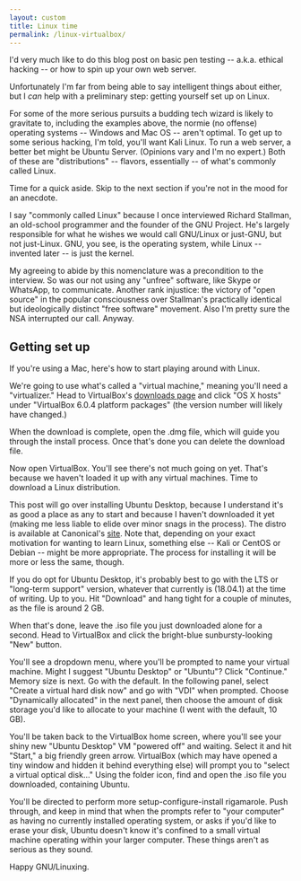 ```yaml
---
layout: custom
title: Linux time
permalink: /linux-virtualbox/
---
```


I'd very much like to do this blog post on basic pen testing -- a.k.a. ethical hacking -- or how to spin up your own web server.

Unfortunately I'm far from being able to say intelligent things about either, but I _can_ help with a preliminary step: getting yourself set up on Linux.

For some of the more serious pursuits a budding tech wizard is likely to gravitate to, including the examples above, the normie (no offense) operating systems -- Windows and Mac OS -- aren't optimal. To get up to some serious hacking, I'm told, you'll want Kali Linux. To run a web server, a better bet might be Ubuntu Server. (Opinions vary and I'm no expert.) Both of these are "distributions" -- flavors, essentially -- of what's commonly called Linux.

Time for a quick aside. Skip to the next section if you're not in the mood for an anecdote.

I say "commonly called Linux" because I once interviewed Richard Stallman, an old-school programmer and the founder of the GNU Project. He's largely responsible for what he wishes we would call GNU/Linux or just-GNU, but not just-Linux. GNU, you see, is the operating system, while Linux -- invented later -- is just the kernel.

My agreeing to abide by this nomenclature was a precondition to the interview. So was our not using any "unfree" software, like Skype or WhatsApp, to communicate. Another rank injustice: the victory of "open source" in the popular consciousness over Stallman's practically identical but ideologically distinct "free software" movement. Also I'm pretty sure the NSA interrupted our call. Anyway.

## Getting set up

If you're using a Mac, here's how to start playing around with Linux.

We're going to use what's called a "virtual machine," meaning you'll need a "virtualizer." Head to VirtualBox's [downloads page](https://www.virtualbox.org/wiki/Downloads) and click "OS X hosts" under "VirtualBox 6.0.4 platform packages" (the version number will likely have changed.)

When the download is complete, open the .dmg file, which will guide you through the install process. Once that's done you can delete the download file.

Now open VirtualBox. You'll see there's not much going on yet. That's because we haven't loaded it up with any virtual machines. Time to download a Linux distribution.

This post will go over installing Ubuntu Desktop, because I understand it's as good a place as any to start and because I haven't downloaded it yet (making me less liable to elide over minor snags in the process). The distro is available at Canonical's [site](https://www.ubuntu.com/download). Note that, depending on your exact motivation for wanting to learn Linux, something else -- Kali or CentOS or Debian -- might be more appropriate. The process for installing it will be more or less the same, though.

If you do opt for Ubuntu Desktop, it's probably best to go with the LTS or "long-term support" version, whatever that currently is (18.04.1) at the time of writing. Up to you. Hit "Download" and hang tight for a couple of minutes, as the file is around 2 GB.

When that's done, leave the .iso file you just downloaded alone for a second. Head to VirtualBox and click the bright-blue sunbursty-looking "New" button.

You'll see a dropdown menu, where you'll be prompted to name your virtual machine. Might I suggest "Ubuntu Desktop" or "Ubuntu"? Click "Continue." Memory size is next. Go with the default. In the following panel, select "Create a virtual hard disk now" and go with "VDI" when prompted. Choose "Dynamically allocated" in the next panel, then choose the amount of disk storage you'd like to allocate to your machine (I went with the default, 10 GB).

You'll be taken back to the VirtualBox home screen, where you'll see your shiny new "Ubuntu Desktop" VM "powered off" and waiting. Select it and hit "Start," a big friendly green arrow. VirtualBox (which may have opened a tiny window and hidden it behind everything else) will prompt you to "select a virtual optical disk..." Using the folder icon, find and open the .iso file you downloaded, containing Ubuntu.

You'll be directed to perform more setup-configure-install rigamarole. Push through, and keep in mind that when the prompts refer to "your computer" as having no currently installed operating system, or asks if you'd like to erase your disk, Ubuntu doesn't know it's confined to a small virtual machine operating within your larger computer. These things aren't as serious as they sound.

Happy GNU/Linuxing.
